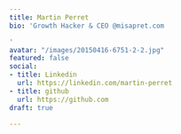 ```yaml
---
title: Martin Perret
bio: 'Growth Hacker & CEO @misapret.com

'
avatar: "/images/20150416-6751-2-2.jpg"
featured: false
social:
- title: Linkedin
  url: https://linkedin.com/martin-perret
- title: github
  url: https://github.com
draft: true

---
```

